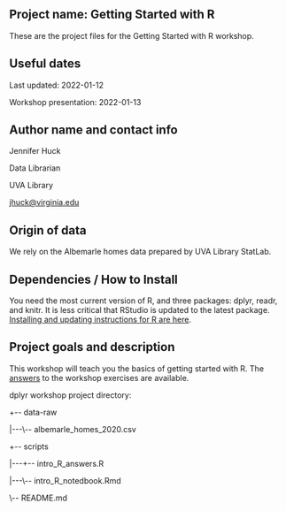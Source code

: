 ## Project name: Getting Started with R

These are the project files for the Getting Started with R workshop.

## Useful dates 

Last updated: 2022-01-12

Workshop presentation: 2022-01-13

## Author name and contact info

Jennifer Huck

Data Librarian

UVA Library

jhuck@virginia.edu

## Origin of data

We rely on the Albemarle homes data prepared by UVA Library StatLab.

## Dependencies / How to Install

You need the most current version of R, and three packages: dplyr, readr, and knitr.  It is less critical that RStudio is updated to the latest package. [Installing and updating instructions for R are here](https://jennhuck.github.io/workshops/install_update_R.html). 

## Project goals and description 

This workshop will teach you the basics of getting started with R.  The [answers](https://jennhuck.github.io/workshops/dplyr_answers.html) to the workshop exercises are available.

dplyr workshop project directory:

+-- data-raw

|---\\-- albemarle_homes_2020.csv

+-- scripts

|---+-- intro_R_answers.R

|---\\-- intro_R_notedbook.Rmd

\\-- README.md


